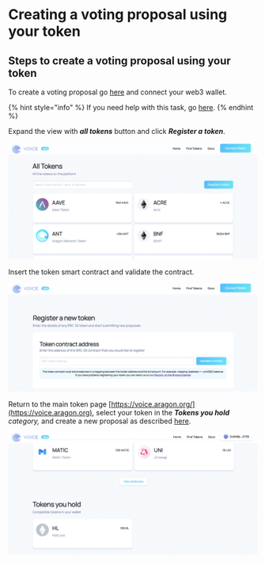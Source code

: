 # Creating a voting proposal using your token

## Steps to create a voting proposal using your token

To create a voting proposal go [here](https://voice.aragon.org) and connect your web3 wallet.

{% hint style="info" %}
If you need help with this task, go [here](../set-up-metamask/).
{% endhint %}

Expand the view with _**all tokens**_ button and click _**Register a token**_.

![](<../../.gitbook/assets/Schermata 2022-02-11 alle 12.10.55.png>)

Insert the token smart contract and validate the contract.

![](<../../.gitbook/assets/Schermata 2022-02-11 alle 12.14.27.png>)

Return to the main token page [https://voice.aragon.org/](https://voice.aragon.org), select your token in the _**Tokens you hold** category,_ and create a new proposal as described [here](creating-a-voting-proposal.md).

![](<../../.gitbook/assets/Schermata 2022-02-11 alle 12.18.51.png>)
